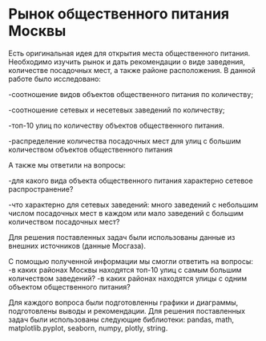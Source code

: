 # Рынок общественного питания Москвы
Есть оригинальная идея для открытия места общественного питания. Необходимо изучить рынок и дать рекомендации о виде заведения, количестве посадочных мест, а также районе расположения.
В данной работе было исследовано:

 -соотношение видов объектов общественного питания по количеству;
 
 -соотношение сетевых и несетевых заведений по количеству;
 
 -топ-10 улиц по количеству объектов общественного питания.
 
 -распределение количества посадочных мест для улиц с большим количеством объектов общественного питания
 
 А также мы ответили на вопросы:
 
 -для какого вида объекта общественного питания характерно сетевое распространение?
 
 -что характерно для сетевых заведений: много заведений с небольшим числом посадочных мест в каждом или мало заведений с большим количеством посадочных мест?

 
Для решения поставленных задач были использованы данные из внешних источников (данные Мосгаза).

 С помощью полученной информации мы смогли ответить на вопросы:
  -в каких районах Москвы находятся топ-10 улиц с самым большим количеством  заведений?
  -в каких районах находятся улицы с одним объектом общественного питания?
 
 Для каждого вопроса были подготовленны графики и диаграммы, подготовлены выводы и рекомендации. 
 Для решения поставленных задач были использованы следующие библиотеки: pandas, math, matplotlib.pyplot, seaborn, numpy, plotly, string.
